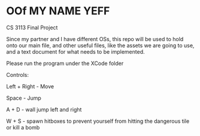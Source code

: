 # OOf MY NAME YEFF
CS 3113 Final Project 

Since my partner and I have different OSs, this repo will be used to hold onto our main file, and other useful files, like the assets we are going to use, and a text document for what needs to be implemented. 

Please run the program under the XCode folder 

Controls: 

Left + Right - Move

Space - Jump 

A + D - wall jump left and right 

W + S - spawn hitboxes to prevent yourself from hitting the dangerous tile or kill a bomb 


